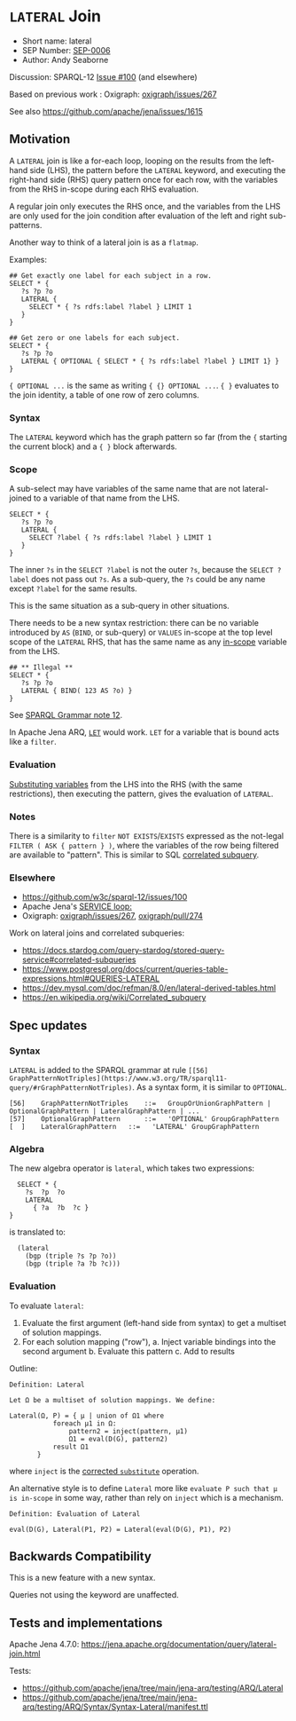 # `LATERAL` Join

* Short name: lateral
* SEP Number: [SEP-0006](sep-0006.md)
* Author: Andy Seaborne

Discussion: SPARQL-12 [Issue #100](https://github.com/w3c/sparql-12/issues/100) (and elsewhere)

Based on previous work : Oxigraph: [oxigraph/issues/267](https://github.com/oxigraph/oxigraph/issues/267)

See also https://github.com/apache/jena/issues/1615

## Motivation

A `LATERAL` join is like a for-each loop, looping on the results from the left-hand side (LHS),
the pattern before the `LATERAL` keyword, and executing the right-hand side (RHS) query pattern
once for each row, with the variables from the RHS in-scope during each RHS evaluation.

A regular join only executes the RHS once, and the variables from the LHS are only used for the
join condition after evaluation of the left and right sub-patterns.

Another way to think of a lateral join is as a `flatmap`.

Examples:
```sparql
## Get exactly one label for each subject in a row.
SELECT * {
   ?s ?p ?o
   LATERAL {
     SELECT * { ?s rdfs:label ?label } LIMIT 1
   }
}
```

```sparql
## Get zero or one labels for each subject.
SELECT * {
   ?s ?p ?o
   LATERAL { OPTIONAL { SELECT * { ?s rdfs:label ?label } LIMIT 1} }
}
```
`{ OPTIONAL ...` is the same as writing `{ {} OPTIONAL ...`.
`{ }` evaluates to the join identity, a table of one row of zero columns.

### Syntax

The `LATERAL` keyword which has the graph pattern so far (from the `{` starting the current
block) and a `{ }` block afterwards. 

### Scope

A sub-select may have variables of the same name that are not lateral-joined to a variable
of that name from the LHS.

```sparql
SELECT * {
   ?s ?p ?o
   LATERAL {
     SELECT ?label { ?s rdfs:label ?label } LIMIT 1
   }
}
```
The inner `?s` in the `SELECT ?label` is not the outer `?s`, because the `SELECT ?label`
does not pass out `?s`. As a sub-query, the `?s` could be any name except `?label` for
the same results.

This is the same situation as a sub-query in other situations.

There needs to be a new syntax restriction: there can be no variable introduced by `AS`
(`BIND`, or sub-query) or `VALUES` in-scope at the top level
scope of the `LATERAL` RHS, that has the same name as any
[in-scope](https://www.w3.org/TR/sparql11-query/#variableScope) variable from the LHS.

```sparql
## ** Illegal **
SELECT * {
   ?s ?p ?o
   LATERAL { BIND( 123 AS ?o) }
}
```

See [SPARQL Grammar note 12](https://www.w3.org/TR/sparql11-query/#sparqlGrammar).

In Apache Jena ARQ, [`LET`](https://jena.apache.org/documentation/query/assignment.html) would work.
`LET` for a variable that is bound acts like a `filter`.

### Evaluation

[Substituting variables](../SEP-0007/sep-0007.md) from the LHS into the RHS (with the same
restrictions), then executing the pattern, gives the evaluation of `LATERAL`.

### Notes

There is a similarity to `filter` `NOT EXISTS`/`EXISTS` expressed as the not-legal
`FILTER ( ASK { pattern } )`, where the variables of the row being filtered are available to
"pattern". This is similar to SQL
[correlated subquery](https://en.wikipedia.org/wiki/Correlated_subquery).

### Elsewhere

* https://github.com/w3c/sparql-12/issues/100
* Apache Jena's [SERVICE <loop:>](https://jena.apache.org/documentation/query/service_enhancer.html)
* Oxigraph: [oxigraph/issues/267](https://github.com/oxigraph/oxigraph/issues/267),
  [oxigraph/pull/274](https://github.com/oxigraph/oxigraph/pull/274)

Work on lateral joins and correlated subqueries:

* https://docs.stardog.com/query-stardog/stored-query-service#correlated-subqueries
* https://www.postgresql.org/docs/current/queries-table-expressions.html#QUERIES-LATERAL
* https://dev.mysql.com/doc/refman/8.0/en/lateral-derived-tables.html
* https://en.wikipedia.org/wiki/Correlated_subquery

## Spec updates

### Syntax

`LATERAL` is added to the SPARQL grammar at rule
`[[56] GraphPatternNotTriples](https://www.w3.org/TR/sparql11-query/#rGraphPatternNotTriples)`.
As a syntax form, it is similar to `OPTIONAL`.

```
[56]  	GraphPatternNotTriples	  ::=  	GroupOrUnionGraphPattern | OptionalGraphPattern | LateralGraphPattern | ...
[57]  	OptionalGraphPattern	  ::=  	'OPTIONAL' GroupGraphPattern
[  ]  	LateralGraphPattern	  ::=  	'LATERAL' GroupGraphPattern
```

### Algebra

The new algebra operator is `lateral`, which takes two expressions:

```sparql
  SELECT * {
    ?s  ?p  ?o
    LATERAL
      { ?a  ?b  ?c }
}
```
is translated to:
```
  (lateral
    (bgp (triple ?s ?p ?o))
    (bgp (triple ?a ?b ?c)))
```

### Evaluation

To evaluate `lateral`:

1. Evaluate the first argument (left-hand side from syntax) to get a multiset of solution mappings.
2. For each solution mapping ("row"),
   a. Inject variable bindings into the second argument
   b. Evaluate this pattern
   c. Add to results

Outline:
```
Definition: Lateral

Let Ω be a multiset of solution mappings. We define:

Lateral(Ω, P) = { μ | union of Ω1 where 
           foreach μ1 in Ω:
               pattern2 = inject(pattern, μ1)
               Ω1 = eval(D(G), pattern2)
	       result Ω1
	   }
```
where `inject` is the [corrected `substitute`](../SEP-0007/sep-0007.md) operation.

An alternative style is to define `Lateral` more like `evaluate P such that μ is in-scope` in some
way, rather than rely on `inject` which is a mechanism. 

```
Definition: Evaluation of Lateral

eval(D(G), Lateral(P1, P2) = Lateral(eval(D(G), P1), P2)
```

## Backwards Compatibility

This is a new feature with a new syntax.

Queries not using the keyword are unaffected.

## Tests and implementations

Apache Jena 4.7.0: https://jena.apache.org/documentation/query/lateral-join.html

Tests:
* https://github.com/apache/jena/tree/main/jena-arq/testing/ARQ/Lateral
* https://github.com/apache/jena/tree/main/jena-arq/testing/ARQ/Syntax/Syntax-Lateral/manifest.ttl
